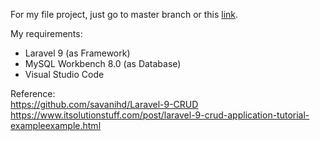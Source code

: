 For my file project, just go to master branch or this <a href="https://github.com/harbanery/Portfolio-CRUD-Sederhana/tree/master">link</a>.

My requirements:
<br>
<ul>
  <li>Laravel 9 (as Framework)</li>
  <li>MySQL Workbench 8.0 (as Database)</li>
  <li>Visual Studio Code</li>
</ul>

Reference:
<br>
https://github.com/savanihd/Laravel-9-CRUD
<br>
https://www.itsolutionstuff.com/post/laravel-9-crud-application-tutorial-exampleexample.html
